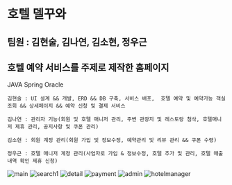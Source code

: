 호텔 델꾸와
===========================
팀원 : 김현술, 김나연, 김소현, 정우근
-----------------------------------
호텔 예약 서비스를 주제로 제작한 홈페이지
-----------------------------------
JAVA Spring
Oracle

`김현술 : UI 설계 && 개발, ERD && DB 구축, 서비스 배포,  호텔 예약 및 예약가능 객실조회 && 상세페이지 && 예약 신청 및 결제 서비스`

`김나연 : 관리자 기능(회원 및 호텔 매니저 관리, 주변 관광지 및 레스토랑 첨삭, 호텔매니저 제휴 관리, 공지사항 및 쿠폰 관리)`

`김소현 : 회원 계정 관리(회원 가입 및 정보수정, 예약관리 및 리뷰 관리 && 쿠폰 수령)`

`정우근 : 호텔 매니저 계정 관리(사업자로 가입 & 정보수정, 호텔 추가 및 관리, 호텔 매출 내역 확인 제휴 신청)`


![main](main1.png)
![search1](search1.png)
![detail](detail.jpg)
![payment](payment.png)
![admin](admin.png)
![hotelmanager](hotelmanager.png)
